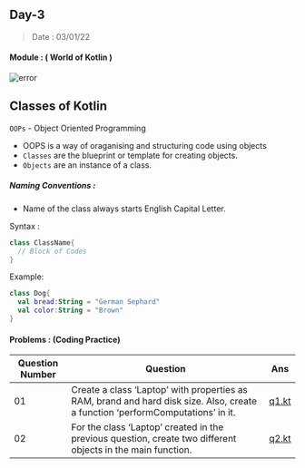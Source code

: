 ## Day-3

> Date : 03/01/22

#### Module : ( World of Kotlin ) 
![error](https://cdn57.androidauthority.net/wp-content/uploads/2017/11/kotlin-and-android-840x472.jpg.webp)

## Classes of Kotlin 

`OOPs` - Object Oriented Programming 
* OOPS is a way of oraganising and structuring code using objects 
* `Classes` are the blueprint or template for creating objects.
* `Objects` are an instance of a class.

##### Naming Conventions : 
* Name of the class always starts English Capital Letter.

Syntax : 
```kotlin
class ClassName{
  // Block of Codes
}
```

Example: 
```kotlin
class Dog{
  val bread:String = "German Sephard"
  val color:String = "Brown"
}
```

#### Problems : (Coding Practice)

|Question Number |Question|Ans|
|----------------|--------|---|
|01|Create a class ‘Laptop’ with properties as RAM, brand and hard disk size. Also, create a function ‘performComputations’ in it.|[q1.kt](https://github.com/SM8UTI/Android_App_Development_Internshala_Course/blob/main/Day-3/q1.kt)|
|02|For the class ‘Laptop’ created in the previous question, create two different objects in the main function.|[q2.kt](https://github.com/SM8UTI/Android_App_Development_Internshala_Course/blob/main/Day-3/q2.kt)|
